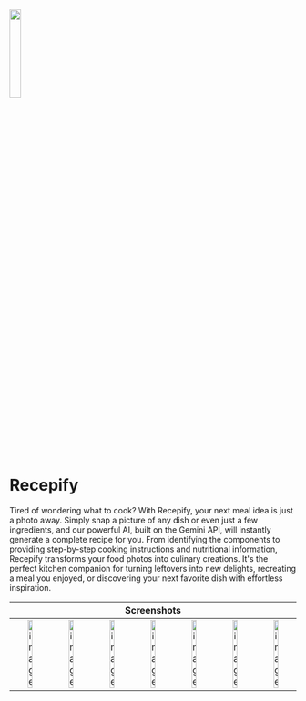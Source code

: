 <img src="https://github.com/user-attachments/assets/ec35a0ba-7f2f-42e1-98bf-e7badb805e29" width = 20% />

# Recepify
Tired of wondering what to cook? With Recepify, your next meal idea is just a photo away. Simply snap a picture of any dish or even just a few ingredients, and our powerful AI, built on the Gemini API, will instantly generate a complete recipe for you. From identifying the components to providing step-by-step cooking instructions and nutritional information, Recepify transforms your food photos into culinary creations. It's the perfect kitchen companion for turning leftovers into new delights, recreating a meal you enjoyed, or discovering your next favorite dish with effortless inspiration.

<table>
  <thead>
    <tr>
      <th colspan="7">Screenshots</th>
    </tr>
  </thead>
  <tbody>
    <tr>
      <td style="text-align: center;"><img width="40%" alt="image" src="https://github.com/user-attachments/assets/490c4f14-38f9-4aed-b7ec-2f3a9b5caadb" /></td>
      <td style="text-align: center;"><img width="40%" alt="image" src="https://github.com/user-attachments/assets/e53bff4c-3461-4eae-976e-58bc68cca23f" /></td>
      <td style="text-align: center;"><img width="40%" alt="image" src="https://github.com/user-attachments/assets/9b27f93e-f9e3-419c-bf33-fee8774fb709" /></td>
      <td style="text-align: center;"><img width="40%" alt="image" src="https://github.com/user-attachments/assets/81e066f3-5dd2-47e3-90af-169a96ecd8db" /></td>
      <td style="text-align: center;"><img width="40%" alt="image" src="https://github.com/user-attachments/assets/af454fd6-51f6-4d30-b355-3146a4f61f5a" /></td>
      <td style="text-align: center;"><img width="40%" alt="image" src="https://github.com/user-attachments/assets/a9c9a64b-35b1-49eb-a432-092861a37d8b" /></td>
      <td style="text-align: center;"><img width="40%" alt="image" src="https://github.com/user-attachments/assets/d91a5ce2-2176-402f-875c-1285db6433d9" /></td>
    </tr>
  </tbody>
</table>

